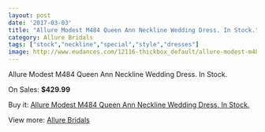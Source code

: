 ```yaml
---
layout: post
date: '2017-03-03'
title: "Allure Modest M484 Queen Ann Neckline Wedding Dress. In Stock."
category: Allure Bridals
tags: ["stock","neckline","special","style","dresses"]
image: http://www.eudances.com/12116-thickbox_default/allure-modest-m484-queen-ann-neckline-wedding-dress-in-stock.jpg
---
```

Allure Modest M484 Queen Ann Neckline Wedding Dress. In Stock.

On Sales: **$429.99**
<a href="https://www.eudances.com/en/allure-bridals/3785-allure-modest-m484-queen-ann-neckline-wedding-dress-in-stock.html"><amp-img layout="responsive" width="600" height="600" src="//www.eudances.com/12116-thickbox_default/allure-modest-m484-queen-ann-neckline-wedding-dress-in-stock.jpg" alt="Allure Modest M484 Queen Ann Neckline Wedding Dress. In Stock. 0" /></a>
<a href="https://www.eudances.com/en/allure-bridals/3785-allure-modest-m484-queen-ann-neckline-wedding-dress-in-stock.html"><amp-img layout="responsive" width="600" height="600" src="//www.eudances.com/12117-thickbox_default/allure-modest-m484-queen-ann-neckline-wedding-dress-in-stock.jpg" alt="Allure Modest M484 Queen Ann Neckline Wedding Dress. In Stock. 1" /></a>
<a href="https://www.eudances.com/en/allure-bridals/3785-allure-modest-m484-queen-ann-neckline-wedding-dress-in-stock.html"><amp-img layout="responsive" width="600" height="600" src="//www.eudances.com/12118-thickbox_default/allure-modest-m484-queen-ann-neckline-wedding-dress-in-stock.jpg" alt="Allure Modest M484 Queen Ann Neckline Wedding Dress. In Stock. 2" /></a>

Buy it: [Allure Modest M484 Queen Ann Neckline Wedding Dress. In Stock.](https://www.eudances.com/en/allure-bridals/3785-allure-modest-m484-queen-ann-neckline-wedding-dress-in-stock.html "Allure Modest M484 Queen Ann Neckline Wedding Dress. In Stock.")

View more: [Allure Bridals](https://www.eudances.com/en/2-allure-bridals "Allure Bridals")